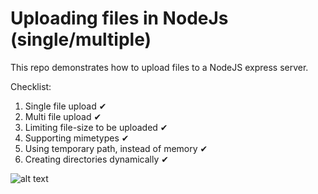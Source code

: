 # Uploading files in NodeJs (single/multiple)

This repo demonstrates how to upload files to a NodeJS express server.

Checklist:

1. Single file upload ✔
2. Multi file upload ✔
3. Limiting file-size to be uploaded ✔
4. Supporting mimetypes ✔
5. Using temporary path, instead of memory ✔
6. Creating directories dynamically ✔


![alt text](https://i.ibb.co/n7Hy3jg/Screenshot-176.png)
